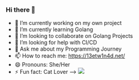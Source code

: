 ### Hi there 👋


- 🔭 I’m currently working on my own project
- 🌱 I’m currently learning Golang
- 👯 I’m looking to collaborate on Golang Projects
- 🤔 I’m looking for help with CI/CD
- 💬 Ask me about my Programming Journey
- 📫 How to reach me: https://13etw1n4d.net/
- 😄 Pronouns: She/Her
- ⚡ Fun fact: Cat Lover
-->
![](https://komarev.com/ghpvc/?username=your-github-13etw1n4d)
